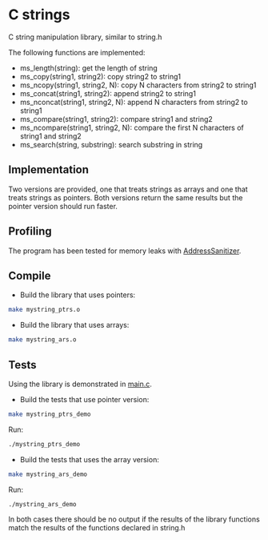 # C strings

C string manipulation library, similar to string.h

The following functions are implemented:

* ms_length(string): get the length of string
* ms_copy(string1, string2): copy string2 to string1
* ms_ncopy(string1, string2, N): copy N characters from string2 to string1
* ms_concat(string1, string2): append string2 to string1
* ms_nconcat(string1, string2, N): append N characters from string2 to string1
* ms_compare(string1, string2): compare string1 and string2
* ms_ncompare(string1, string2, N): compare the first N characters of string1 and string2
* ms_search(string, substring): search substring in string

## Implementation

Two versions are provided, one that treats strings as arrays and one that treats strings as pointers. Both versions return the same results but the pointer version should run faster.

## Profiling

The program has been tested for memory leaks with [AddressSanitizer](https://github.com/google/sanitizers/wiki/AddressSanitizer).

## Compile

* Build the library that uses pointers:

```bash
make mystring_ptrs.o
```

* Build the library that uses arrays:

```bash
make mystring_ars.o
```

## Tests

Using the library is demonstrated in [main.c](src/main.c).

* Build the tests that use pointer version:

```bash
make mystring_ptrs_demo
```

Run:

```bash
./mystring_ptrs_demo
```

* Build the tests that uses the array version:

```bash
make mystring_ars_demo
```

Run:

```bash
./mystring_ars_demo
```

In both cases there should be no output if the results of the library functions match the results of the functions declared in string.h
